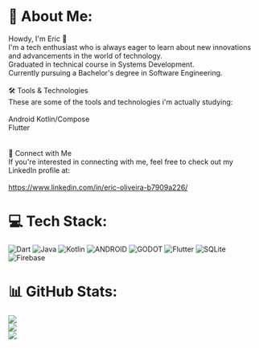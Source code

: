 # 🚀 About Me:
Howdy, I'm Eric 👋<br>I'm a tech enthusiast who is always eager to learn about new innovations and advancements in the world of technology.<br>Graduated in technical course in Systems Development.<br>Currently pursuing a Bachelor's degree in Software Engineering.<br><br>🛠️ Tools & Technologies<br>These are some of the tools and technologies i'm actually studying:<br><br>Android Kotlin/Compose<br>Flutter<br><br><br>🔗 Connect with Me<br>If you're interested in connecting with me, feel free to check out my LinkedIn profile at:<br><br>https://www.linkedin.com/in/eric-oliveira-b7909a226/


# 💻 Tech Stack:
![Dart](https://img.shields.io/badge/dart-%230175C2.svg?style=for-the-badge&logo=dart&logoColor=white) ![Java](https://img.shields.io/badge/java-%23ED8B00.svg?style=for-the-badge&logo=java&logoColor=white) ![Kotlin](https://img.shields.io/badge/kotlin-%230095D5.svg?style=for-the-badge&logo=kotlin&logoColor=white) ![ANDROID](https://img.shields.io/badge/android-%2320232a.svg?style=for-the-badge&logo=android&logoColor=%a4c639) ![GODOT](https://img.shields.io/badge/godot-3582bb.svg?style=for-the-badge&logo=godot-engine&logoColor=white) ![Flutter](https://img.shields.io/badge/Flutter-%2302569B.svg?style=for-the-badge&logo=Flutter&logoColor=white) ![SQLite](https://img.shields.io/badge/sqlite-%2307405e.svg?style=for-the-badge&logo=sqlite&logoColor=white) ![Firebase](https://img.shields.io/badge/firebase-%23039BE5.svg?style=for-the-badge&logo=firebase)
# 📊 GitHub Stats:
![](https://github-readme-stats.vercel.app/api?username=eric-oliveira23&theme=blueberry&hide_border=true&include_all_commits=true&count_private=true)<br/>
![](https://github-readme-streak-stats.herokuapp.com/?user=eric-oliveira23&theme=blueberry&hide_border=true)<br/>
![](https://github-readme-stats.vercel.app/api/top-langs/?username=eric-oliveira23&theme=blueberry&hide_border=true&include_all_commits=true&count_private=true&layout=compact)


